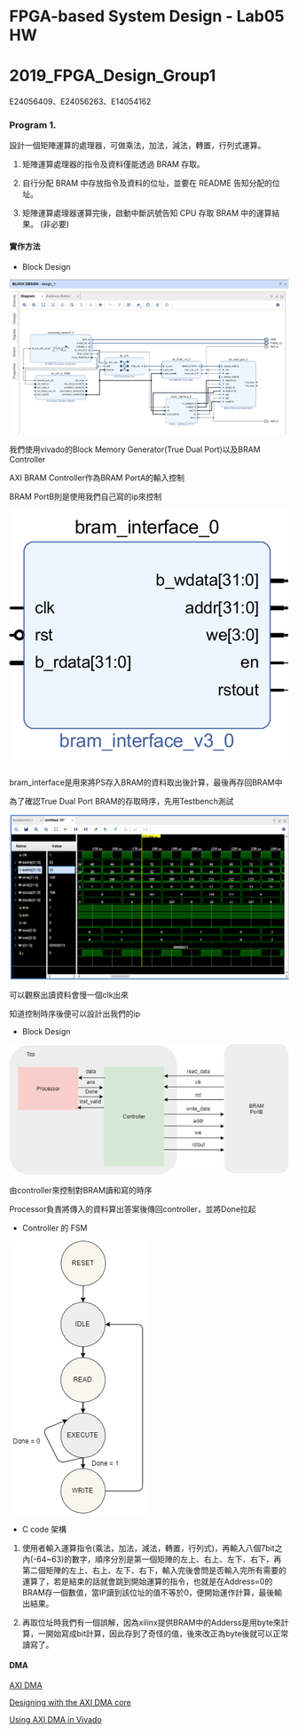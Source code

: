 # FPGA-based System Design - Lab05 HW
# 2019_FPGA_Design_Group1
E24056409、E24056263、E14054162


### Program 1.

設計一個矩陣運算的處理器，可做乘法，加法，減法，轉置，行列式運算。

1. 矩陣運算處理器的指令及資料僅能透過 BRAM 存取。

2. 自行分配 BRAM 中存放指令及資料的位址，並要在 README 告知分配的位址。

3. 矩陣運算處理器運算完後，啟動中斷訊號告知 CPU 存取 BRAM 中的運算結果。 (非必要)


#### 實作方法
* Block Design

![bd](images/block_design.PNG)

我們使用vivado的Block Memory Generator(True Dual Port)以及BRAM Controller

AXI BRAM Controller作為BRAM PortA的輸入控制

BRAM PortB則是使用我們自己寫的ip來控制

![ip](images/ip.PNG)

bram_interface是用來將PS存入BRAM的資料取出後計算，最後再存回BRAM中

為了確認True Dual Port BRAM的存取時序，先用Testbench測試

![ip](images/1.PNG)

可以觀察出讀資料會慢一個clk出來

知道控制時序後便可以設計出我們的ip

* Block Design 

![b](images/ip_block.png)

由controller來控制對BRAM讀和寫的時序

Processor負責將傳入的資料算出答案後傳回controller，並將Done拉起

* Controller 的 FSM


![FSM](images/FSM.png)

* C code 架構

1. 使用者輸入運算指令(乘法，加法，減法，轉置，行列式)，再輸入八個7bit之內(-64~63)的數字，順序分別是第一個矩陣的左上、右上、左下、右下，再第二個矩陣的左上、右上、左下、右下，輸入完後會問是否輸入完所有需要的運算了，若是結束的話就會跳到開始運算的指令，也就是在Address=0的BRAM存一個數值，當IP讀到該位址的值不等於0，便開始運作計算，最後輸出結果。

2. 再取位址時我們有一個誤解，因為xilinx提供BRAM中的Adderss是用byte來計算，一開始寫成bit計算，因此存到了奇怪的值，後來改正為byte後就可以正常讀寫了。

#### DMA

[AXI DMA](https://www.xilinx.com/support/documentation/ip_documentation/axi_dma/v7_1/pg021_axi_dma.pdf)

[Designing with the AXI DMA core](https://www.xilinx.com/support/answers/57550.html)

[Using AXI DMA in Vivado](https://www.youtube.com/watch?v=Yklu68WopBo)
